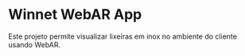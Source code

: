 # Winnet WebAR App

Este projeto permite visualizar lixeiras em inox no ambiente do cliente usando WebAR.